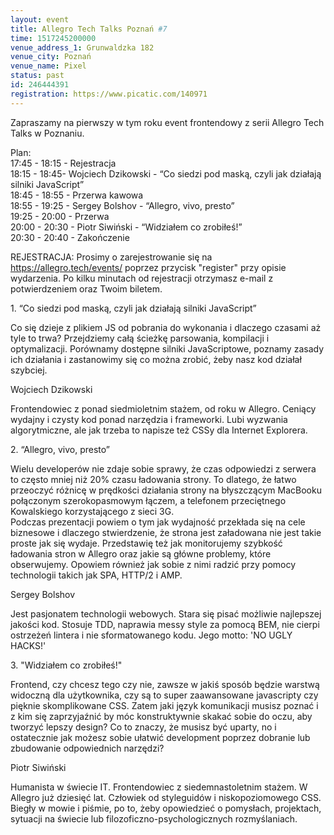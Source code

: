 ```yaml
---
layout: event
title: Allegro Tech Talks Poznań #7
time: 1517245200000
venue_address_1: Grunwaldzka 182
venue_city: Poznań
venue_name: Pixel 
status: past
id: 246444391
registration: https://www.picatic.com/140971
---
```


<p>Zapraszamy na pierwszy w tym roku event frontendowy z serii Allegro Tech Talks w Poznaniu.</p>
<p>Plan:
  <br/>17:45 - 18:15 - Rejestracja
  <br/>18:15 - 18:45- Wojciech Dzikowski - “Co siedzi pod maską, czyli jak działają silniki JavaScript”
  <br/>18:45 - 18:55 - Przerwa kawowa
  <br/>18:55 - 19:25 - Sergey Bolshov - “Allegro, vivo, presto”
  <br/>19:25 - 20:00 - Przerwa
  <br/>20:00 - 20:30 - Piotr Siwiński - “Widziałem co zrobiłeś!”
  <br/>20:30 - 20:40 - Zakończenie</p>
<p>REJESTRACJA: Prosimy o zarejestrowanie się na
  <a href="https://allegro.tech/events/" class="linkified">https://allegro.tech/events/</a> poprzez przycisk "register" przy opisie wydarzenia. Po kilku minutach od rejestracji otrzymasz e-mail z potwierdzeniem oraz Twoim biletem.</p>
<p>1. “Co siedzi pod maską, czyli jak działają silniki JavaScript”</p>
<p>Co się dzieje z plikiem JS od pobrania do wykonania i dlaczego czasami aż tyle to trwa? Przejdziemy całą ścieżkę parsowania, kompilacji i optymalizacji. Porównamy dostępne silniki JavaScriptowe, poznamy zasady ich działania i zastanowimy się co można
  zrobić, żeby nasz kod działał szybciej.</p>
<p>Wojciech Dzikowski</p>
<p>Frontendowiec z ponad siedmioletnim stażem, od roku w Allegro. Ceniący wydajny i czysty kod ponad narzędzia i frameworki. Lubi wyzwania algorytmiczne, ale jak trzeba to napisze też CSSy dla Internet Explorera.</p>
<p>2. “Allegro, vivo, presto”</p>
<p>Wielu developerów nie zdaje sobie sprawy, że czas odpowiedzi z serwera to często mniej niż 20% czasu ładowania strony. To dlatego, że łatwo przeoczyć różnicę w prędkości działania strony na błyszczącym MacBooku połączonym szerokopasmowym łączem, a telefonem
  przeciętnego Kowalskiego korzystającego z sieci 3G.
  <br/>Podczas prezentacji powiem o tym jak wydajność przekłada się na cele biznesowe i dlaczego stwierdzenie, że strona jest załadowana nie jest takie proste jak się wydaje. Przedstawię też jak monitorujemy szybkość ładowania stron w Allegro oraz jakie są
  główne problemy, które obserwujemy. Opowiem również jak sobie z nimi radzić przy pomocy technologii takich jak SPA, HTTP/2 i AMP.</p>
<p>Sergey Bolshov</p>
<p>Jest pasjonatem technologii webowych. Stara się pisać możliwie najlepszej jakości kod. Stosuje TDD, naprawia messy style za pomocą BEM, nie cierpi ostrzeżeń lintera i nie sformatowanego kodu. Jego motto: 'NO UGLY HACKS!'</p>
<p>3. "Widziałem co zrobiłeś!"</p>
<p>Frontend, czy chcesz tego czy nie, zawsze w jakiś sposób będzie warstwą widoczną dla użytkownika, czy są to super zaawansowane javascripty czy pięknie skomplikowane CSS. Zatem jaki język komunikacji musisz poznać i z kim się zaprzyjaźnić by móc konstruktywnie
  skakać sobie do oczu, aby tworzyć lepszy design? Co to znaczy, że musisz być uparty, no i ostatecznie jak możesz sobie ułatwić development poprzez dobranie lub zbudowanie odpowiednich narzędzi?</p>
<p>Piotr Siwiński</p>
<p>Humanista w świecie IT. Frontendowiec z siedemnastoletnim stażem. W Allegro już dziesięć lat. Człowiek od styleguidów i niskopoziomowego CSS. Biegły w mowie i piśmie, po to, żeby opowiedzieć o pomysłach, projektach, sytuacji na świecie lub filozoficzno-psychologicznych
  rozmyślaniach.</p>
